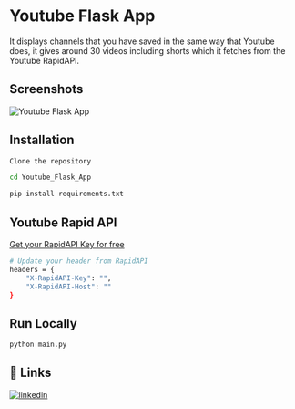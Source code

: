 
# Youtube Flask App

It displays channels that you have saved in the same way that Youtube does, it gives around 30 videos including shorts which it fetches from the Youtube RapidAPI.



## Screenshots

![Youtube Flask App](https://i.postimg.cc/43mkdRRs/image.png)


## Installation


```bash
Clone the repository
```
```bash
cd Youtube_Flask_App
```
```bash
pip install requirements.txt
```

## Youtube Rapid API


[Get your RapidAPI Key for free](https://rapidapi.com/Glavier/api/youtube138/)
```bash
# Update your header from RapidAPI
headers = {
	"X-RapidAPI-Key": "",
	"X-RapidAPI-Host": ""
}
```

## Run Locally

```bash
python main.py
```  

## 🔗 Links
[![linkedin](https://img.shields.io/badge/linkedin-0A66C2?style=for-the-badge&logo=linkedin&logoColor=white)](https://www.linkedin.com/in/swapnilsingh99/)
